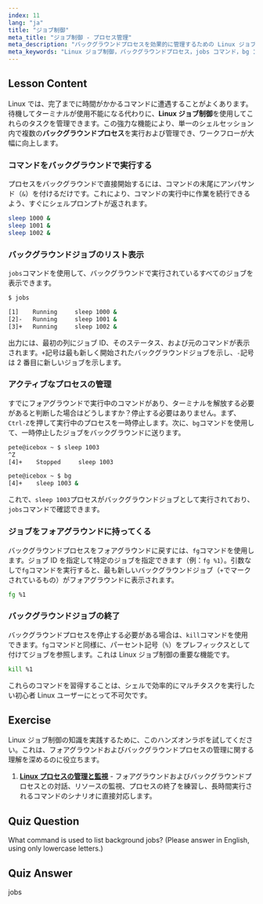 ```yaml
---
index: 11
lang: "ja"
title: "ジョブ制御"
meta_title: "ジョブ制御 - プロセス管理"
meta_description: "バックグラウンドプロセスを効果的に管理するための Linux ジョブ制御チュートリアルをご覧ください。jobs、bg、fg、kill コマンドを使用して強力なシェルマルチタスクを学びましょう。"
meta_keywords: "Linux ジョブ制御，バックグラウンドプロセス，jobs コマンド，bg コマンド，fg コマンド，kill コマンド，Linux チュートリアル，初心者 Linux"
---
```


## Lesson Content

Linux では、完了までに時間がかかるコマンドに遭遇することがよくあります。待機してターミナルが使用不能になる代わりに、**Linux ジョブ制御**を使用してこれらのタスクを管理できます。この強力な機能により、単一のシェルセッション内で複数の**バックグラウンドプロセス**を実行および管理でき、ワークフローが大幅に向上します。

### コマンドをバックグラウンドで実行する

プロセスをバックグラウンドで直接開始するには、コマンドの末尾にアンパサンド（`&`）を付けるだけです。これにより、コマンドの実行中に作業を続行できるよう、すぐにシェルプロンプトが返されます。

```bash
sleep 1000 &
sleep 1001 &
sleep 1002 &
```

### バックグラウンドジョブのリスト表示

`jobs`コマンドを使用して、バックグラウンドで実行されているすべてのジョブを表示できます。

```bash
$ jobs

[1]    Running     sleep 1000 &
[2]-   Running     sleep 1001 &
[3]+   Running     sleep 1002 &
```

出力には、最初の列にジョブ ID、そのステータス、および元のコマンドが表示されます。`+`記号は最も新しく開始されたバックグラウンドジョブを示し、`-`記号は 2 番目に新しいジョブを示します。

### アクティブなプロセスの管理

すでにフォアグラウンドで実行中のコマンドがあり、ターミナルを解放する必要があると判断した場合はどうしますか？停止する必要はありません。まず、`Ctrl-Z`を押して実行中のプロセスを一時停止します。次に、`bg`コマンドを使用して、一時停止したジョブをバックグラウンドに送ります。

```bash
pete@icebox ~ $ sleep 1003
^Z
[4]+    Stopped     sleep 1003

pete@icebox ~ $ bg
[4]+    sleep 1003 &
```

これで、`sleep 1003`プロセスがバックグラウンドジョブとして実行されており、`jobs`コマンドで確認できます。

### ジョブをフォアグラウンドに持ってくる

バックグラウンドプロセスをフォアグラウンドに戻すには、`fg`コマンドを使用します。ジョブ ID を指定して特定のジョブを指定できます（例：`fg %1`）。引数なしで`fg`コマンドを実行すると、最も新しいバックグラウンドジョブ（`+`でマークされているもの）がフォアグラウンドに表示されます。

```bash
fg %1
```

### バックグラウンドジョブの終了

バックグラウンドプロセスを停止する必要がある場合は、`kill`コマンドを使用できます。`fg`コマンドと同様に、パーセント記号（`%`）をプレフィックスとして付けてジョブを参照します。これは Linux ジョブ制御の重要な機能です。

```bash
kill %1
```

これらのコマンドを習得することは、シェルで効率的にマルチタスクを実行したい初心者 Linux ユーザーにとって不可欠です。

## Exercise

Linux ジョブ制御の知識を実践するために、このハンズオンラボを試してください。これは、フォアグラウンドおよびバックグラウンドプロセスの管理に関する理解を深めるのに役立ちます。

1. **[Linux プロセスの管理と監視](https://labex.io/ja/labs/comptia-manage-and-monitor-linux-processes-590864)** - フォアグラウンドおよびバックグラウンドプロセスとの対話、リソースの監視、プロセスの終了を練習し、長時間実行されるコマンドのシナリオに直接対応します。

## Quiz Question

What command is used to list background jobs? (Please answer in English, using only lowercase letters.)

## Quiz Answer

jobs
